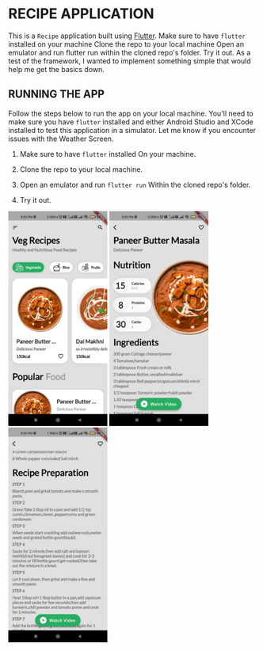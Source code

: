# **RECIPE APPLICATION**

This is a `Recipe`  application 
built using [Flutter](https://docs.flutter.dev/). Make sure to have `flutter` installed on your machine
Clone the repo to your local machine
Open an emulator and run flutter run within the cloned repo's folder.
Try it out. As a test of the 
framework, I wanted to implement something
simple that would help me get the basics down.



## **RUNNING THE APP**

Follow the steps below to run the app 
on your local machine. You'll need to
make sure you have `flutter` installed
and either Android Studio and XCode
installed to test this application in
a simulator. Let me know if you
encounter issues with the 
Weather Screen. 

1. Make sure to have `flutter` installed 
   On your machine.
       
 2. Clone the repo to your local machine.
      
 3. Open an emulator and run `flutter run`
    Within the cloned repo's folder.

 4. Try it out.



<img src = "screenshot/1637937625132.jpg" width ="200">             <img src = "screenshot/1637937625125.jpg" width ="200">           <img src = "screenshot/1637937625115.jpg" width ="200">
